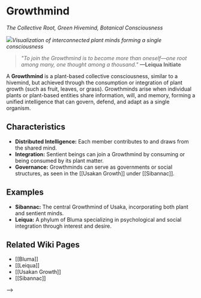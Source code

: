 <!-- wiki-header-section:start -->
# Growthmind
_The Collective Root, Green Hivemind, Botanical Consciousness_

<img src="wiki_images/Growthmind.png"><i>Visualization of interconnected plant minds forming a single consciousness</i></img>

> _"To join the Growthmind is to become more than oneself—one root among many, one thought among a thousand."_
> **—Leiqua Initiate**

A **Growthmind** is a plant-based collective consciousness, similar to a hivemind, but achieved through the consumption or integration of plant growth (such as fruit, leaves, or grass). Growthminds arise when individual plants or plant-based entities share information, will, and memory, forming a unified intelligence that can govern, defend, and adapt as a single organism.

<!-- wiki-header-section:end -->

## Characteristics

- **Distributed Intelligence:** Each member contributes to and draws from the shared mind.
- **Integration:** Sentient beings can join a Growthmind by consuming or being consumed by its plant matter.
- **Governance:** Growthminds can serve as governments or social structures, as seen in the [[Usakan Growth]] under [[Sibannac]].

## Examples

- **Sibannac:** The central Growthmind of Usaka, incorporating both plant and sentient minds.
- **Leiqua:** A phylum of Bluma specializing in psychological and social integration through interest and desire.

## Related Wiki Pages

- [[Bluma]]
- [[Leiqua]]
- [[Usakan Growth]]
- [[Sibannac]]

-->
